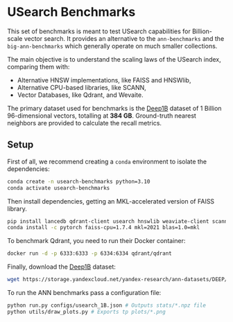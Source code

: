 # USearch Benchmarks

This set of benchmarks is meant to test USearch capabilities for Billion-scale vector search.
It provides an alternative to the `ann-benchmarks` and the `big-ann-benchmarks` which generally operate on much smaller collections.

The main objective is to understand the scaling laws of the USearch index, comparing them with:

- Alternative HNSW implementations, like FAISS and HNSWlib,
- Alternative CPU-based libraries, like SCANN,
- Vector Databases, like Qdrant, and Wevaite.

The primary dataset used for benchmarks is the [Deep1B](https://research.yandex.com/blog/benchmarks-for-billion-scale-similarity-search) dataset of 1 Billion 96-dimensional vectors, totalling at __384 GB__.
Ground-truth nearest neighbors are provided to calculate the recall metrics.

## Setup

First of all, we recommend creating a `conda` environment to isolate the dependencies:

```sh
conda create -n usearch-benchmarks python=3.10
conda activate usearch-benchmarks
```

Then install dependencies, getting an MKL-accelerated version of FAISS library.

```sh
pip install lancedb qdrant-client usearch hnswlib weaviate-client scann psutil plotly kaleido
conda install -c pytorch faiss-cpu=1.7.4 mkl=2021 blas=1.0=mkl
```

To benchmark Qdrant, you need to run their Docker container:

```sh
docker run -d -p 6333:6333 -p 6334:6334 qdrant/qdrant
```

Finally, download the [Deep1B](https://research.yandex.com/blog/benchmarks-for-billion-scale-similarity-search) dataset:

```sh
wget https://storage.yandexcloud.net/yandex-research/ann-datasets/DEEP/base.1B.fbin -P data
```

To run the ANN benchmarks pass a configuration file:

```sh
python run.py configs/usearch_1B.json # Outputs stats/*.npz file
python utils/draw_plots.py # Exports tp plots/*.png
```
